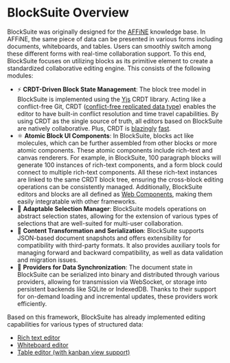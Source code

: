 # BlockSuite Overview

BlockSuite was originally designed for the [AFFiNE](https://github.com/toeverything/AFFiNE) knowledge base. In AFFiNE, the same piece of data can be presented in various forms including documents, whiteboards, and tables. Users can smoothly switch among these different forms with real-time collaboration support. To this end, BlockSuite focuses on utilizing blocks as its primitive element to create a standardized collaborative editing engine. This consists of the following modules:

- ⚡️ **CRDT-Driven Block State Management**: The block tree model in BlockSuite is implemented using the [Yjs](https://github.com/yjs/yjs) CRDT library. Acting like a conflict-free Git, CRDT ([conflict-free replicated data type](https://en.wikipedia.org/wiki/Conflict-free_replicated_data_type)) enables the editor to have built-in conflict resolution and time travel capabilities. By using CRDT as the single source of truth, all editors based on BlockSuite are natively collaborative. Plus, CRDT is [blazingly](https://josephg.com/blog/crdts-go-brrr/) [fast](https://blog.kevinjahns.de/are-crdts-suitable-for-shared-editing/).
- ⚛️ **Atomic Block UI Components**: In BlockSuite, blocks act like molecules, which can be further assembled from other blocks or more atomic components. These atomic components include rich-text and canvas renderers. For example, in BlockSuite, 100 paragraph blocks will generate 100 instances of rich-text components, and a form block could connect to multiple rich-text components. All these rich-text instances are linked to the same CRDT block tree, ensuring the cross-block editing operations can be consistently managed. Additionally, BlockSuite editors and blocks are all defined as [Web Components](https://developer.mozilla.org/en-US/docs/Web/API/Web_components), making them easily integratable with other frameworks.
- 🎨 **Adaptable Selection Manager**: BlockSuite models operations on abstract selection states, allowing for the extension of various types of selections that are well-suited for multi-user collaboration.
- 💾 **Content Transformation and Serialization**: BlockSuite supports JSON-based document snapshots and offers extensibility for compatibility with third-party formats. It also provides auxiliary tools for managing forward and backward compatibility, as well as data validation and migration issues.
- 📡 **Providers for Data Synchronization**: The document state in BlockSuite can be serialized into binary and distributed through various providers, allowing for transmission via WebSocket, or storage into persistent backends like SQLite or IndexedDB. Thanks to their support for on-demand loading and incremental updates, these providers work efficiently.

Based on this framework, BlockSuite has already implemented editing capabilities for various types of structured data:

- [Rich text editor](https://blocksuite-toeverything.vercel.app/starter/?init)
- [Whiteboard editor](https://blocksuite-toeverything.vercel.app/)
- [Table editor (with kanban view support)](https://blocksuite-toeverything.vercel.app/starter/?init=database)
